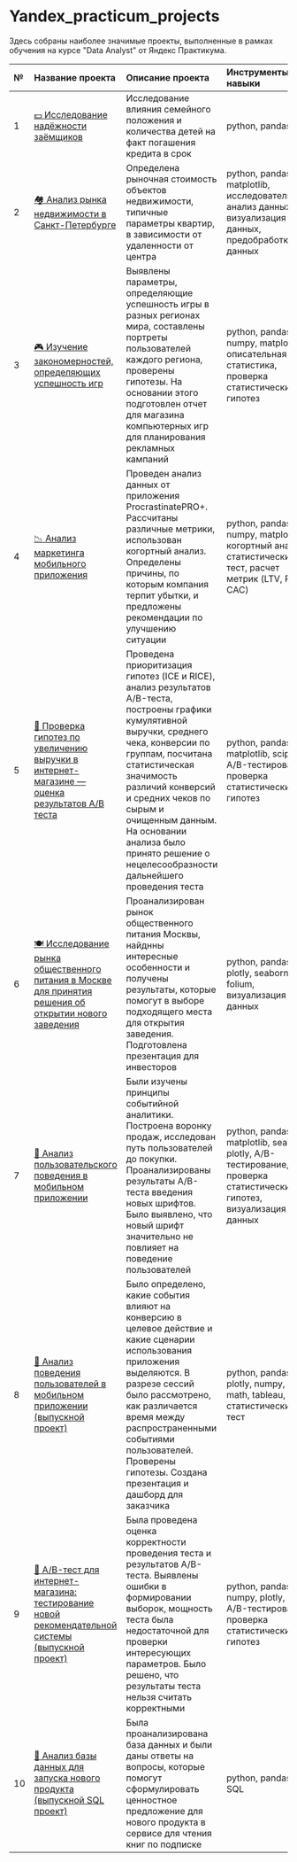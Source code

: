 # Yandex_practicum_projects
Здесь собраны наиболее значимые проекты, выполненные в рамках обучения на курсе "Data Analyst" от Яндекс Практикума.

<table>
<thead>
<tr>
<th align="left">№</th>
<th align="left">Название проекта</th>
<th align="left">Описание проекта</th>
<th align="left">Инструменты и навыки</th>
</tr>
</thead>
<tbody>
<tr>
<td align="left">1</td>
<td align="left"><a href="https://github.com/polina-mokretsova/portfolio/tree/main/credit_analysis"><g-emoji class="g-emoji" alias="dollar" fallback-src="https://github.githubassets.com/images/icons/emoji/unicode/1f4b5.png">💵</g-emoji> Исследование надёжности заёмщиков</a></td>
<td align="left">Исследование влияния семейного положения и количества детей на факт погашения кредита в срок</td>
<td align="left">python, pandas</td>
</tr>
<tr>
<td align="left">2</td>
<td align="left"><a href="https://github.com/polina-mokretsova/portfolio/tree/main/realty_sales_analysis"><g-emoji class="g-emoji" alias="houses" fallback-src="https://github.githubassets.com/images/icons/emoji/unicode/1f3d8.png">🏘️</g-emoji> Анализ рынка недвижимости в Санкт-Петербурге</a></td>
<td align="left">Определена рыночная стоимость объектов недвижимости, типичные параметры квартир, в зависимости от удаленности от центра</td>
<td align="left">python, pandas, matplotlib, исследовательский анализ данных, визуализация данных, предобработка данных</td>
</tr>
<tr>
<td align="left">3</td>
<td align="left"><a href="https://github.com/polina-mokretsova/portfolio/tree/main/computer_games_analysis"><g-emoji class="g-emoji" alias="video_game" fallback-src="https://github.githubassets.com/images/icons/emoji/unicode/1f3ae.png">🎮</g-emoji> Изучение закономерностей, определяющих успешность игр</a></td>
<td align="left">Выявлены параметры, определяющие успешность игры в разных регионах мира, составлены портреты пользователей каждого региона, проверены гипотезы. На основании этого подготовлен отчет для магазина компьютерных игр для планирования рекламных кампаний</td>
<td align="left">python, pandas, numpy, matplotlib, описательная статистика, проверка статистических гипотез</td>
</tr>
<tr>
<td align="left">4</td>
<td align="left"><a href="https://github.com/polina-mokretsova/portfolio/tree/main/marketing_analysis"><g-emoji class="g-emoji" alias="chart_with_downwards_trend" fallback-src="https://github.githubassets.com/images/icons/emoji/unicode/1f4c9.png">📉</g-emoji> Анализ маркетинга мобильного приложения</a></td>
<td align="left">Проведен анализ данных от приложения ProcrastinatePRO+. Рассчитаны различные метрики, использован когортный анализ. Определены причины, по которым компания терпит убытки, и предложены рекомендации по улучшению ситуации</td>
<td align="left">python, pandas, numpy, matplotlib, когортный анализ, статистический тест, расчет метрик (LTV, ROI, CAC)</td>
</tr>
<tr>
<td align="left">5</td>
<td align="left"><a href="https://github.com/polina-mokretsova/portfolio/tree/main/ab_test_online_store"><g-emoji class="g-emoji" alias="shopping_cart" fallback-src="https://github.githubassets.com/images/icons/emoji/unicode/1f6d2.png">🛒</g-emoji> Проверка гипотез по увеличению выручки в интернет-магазине — оценка результатов A/B теста</a></td>
<td align="left">Проведена приоритизация гипотез (ICE и RICE), анализ результатов A/B-теста, построены графики кумулятивной выручки, среднего чека, конверсии по группам, посчитана статистическая значимость различий конверсий и средних чеков по сырым и очищенным данным. На основании анализа было принято решение о нецелесообразности дальнейшего проведения теста</td>
<td align="left">python, pandas, matplotlib, scipy, A/B-тестирование, проверка статистических гипотез</td>
</tr>
<tr>
<td align="left">6</td>
<td align="left"><a href="https://github.com/polina-mokretsova/portfolio/tree/main/cafe_analysis"><g-emoji class="g-emoji" alias="plate_with_cutlery" fallback-src="https://github.githubassets.com/images/icons/emoji/unicode/1f37d.png">🍽️</g-emoji> Исследование рынка общественного питания в Москве для принятия решения об открытии нового заведения</a></td>
<td align="left">Проанализирован рынок общественного питания Москвы, найднны интересные особенности и получены результаты, которые помогут в выборе подходящего места для открытия заведения. Подготовлена презентация для инвесторов</td>
<td align="left">python, pandas, plotly, seaborn, folium, визуализация данных</td>
</tr>
<tr>
<td align="left">7</td>
<td align="left"><a href="https://github.com/polina-mokretsova/portfolio/tree/main/mobile_app_users_analysis"><g-emoji class="g-emoji" alias="selfie" fallback-src="https://github.githubassets.com/images/icons/emoji/unicode/1f933.png">🤳</g-emoji> Анализ пользовательского поведения в мобильном приложении</a></td>
<td align="left">Были изучены принципы событийной аналитики. Построена воронку продаж, исследован путь пользователей до покупки. Проанализированы результаты A/B-теста введения новых шрифтов. Было выявлено, что новый шрифт значительно не повлияет на поведение пользователей</td>
<td align="left">python, pandas, matplotlib, seaborn, plotly, A/B-тестирование, проверка статистических гипотез, визуализация данных</td>
</tr>
<tr>
<td align="left">8</td>
<td align="left"><a href="https://github.com/polina-mokretsova/portfolio/tree/main/app_user_behavior_analysis"><g-emoji class="g-emoji" alias="selfie" fallback-src="https://github.githubassets.com/images/icons/emoji/unicode/1f933.png">🤳</g-emoji> Анализ поведения пользователей в мобильном приложении (выпускной проект)</a></td>
<td align="left">Было определено, какие события влияют на конверсию в целевое действие и какие сценарии использования приложения выделяются. В разрезе сессий было рассмотрено, как различается время между распространенными событиями пользователей. Проверены гипотезы. Создана презентация и дашборд для заказчика</td>
<td align="left">python, pandas, plotly, numpy, scipy, math, tableau, статистический тест</td>
</tr>
<tr>
<td align="left">9</td>
<td align="left"><a href="https://github.com/polina-mokretsova/portfolio/tree/main/ab_test_new_feature"><g-emoji class="g-emoji" alias="shopping_cart" fallback-src="https://github.githubassets.com/images/icons/emoji/unicode/1f6d2.png">🛒</g-emoji> А/B-тест для интернет-магазина: тестирование новой рекомендательной системы (выпускной проект)</a></td>
<td align="left">Была проведена оценка корректности проведения теста и результатов A/B-теста. Выявлены ошибки в формировании выборок, мощность теста была недостаточной для проверки интересующих параметров. Было решено, что результаты теста нельзя считать корректными</td>
<td align="left">python, pandas, numpy, plotly, scipy, A/B-тестирование, проверка статистических гипотез</td>
</tr>
<tr>
<td align="left">10</td>
<td align="left"><a href="https://github.com/polina-mokretsova/portfolio/tree/main/sql_project"><g-emoji class="g-emoji" alias="iphone" fallback-src="https://github.githubassets.com/images/icons/emoji/unicode/1f4f1.png">📱</g-emoji> Анализ базы данных для запуска нового продукта (выпускной SQL проект)</a></td>
<td align="left">Была проанализирована база данных и были даны ответы на вопросы, которые помогут сформулировать ценностное предложение для нового продукта в сервисе для чтения книг по подписке</td>
<td align="left">python, pandas, SQL</td>
</tr>
</tbody>
</table>
